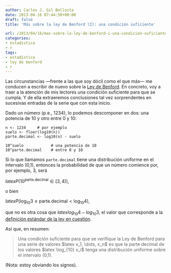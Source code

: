 ```yaml
---
author: Carlos J. Gil Bellosta
date: 2013-04-16 07:44:50+00:00
draft: false
title: 'Más sobre la ley de Benford (I): una condición suficiente'

url: /2013/04/16/mas-sobre-la-ley-de-benford-i-una-condicion-suficiente/
categories:
- estadística
- r
tags:
- estadística
- ley de benford
- r
---
```


Las circunstancias —frente a las que soy dócil como el que más— me conducen a escribir de nuevo sobre la [Ley de Benford](http://www.datanalytics.com/blog/tag/ley-de-benford/). En concreto, voy a traer a la atención de mis lectores una condición suficiente para que se cumpla. Y de ella extraeremos conclusiones tal vez sorprendentes en sucesivas entradas de la serie que con esta inicio.

Dado un número (p.e., 1234), lo podemos descomponer en dos: una potencia de 10 y otro entre 0 y 10:








    n <- 1234     # por ejemplo
    suelo <- floor(log10(n))
    parte.decimal <- log10(n) - suelo

    10^suelo            # una potencia de 10
    10^parte.decimal    # entre 0 y 10








Si lo que llamamos `parte.decimal` tiene una distribución uniforme en el intervalo (0,1), entonces la probabilidad de que un número comience por, por ejemplo, 3, será


$latex P\left( 10^{\text{parte.decimal}} \in [3,4) \right),$


o bien


$latex P\left( \log_{10} 3 \le \text{parte.decimal} < \log_{10} 4 \right),$


que no es otra cosa que $latex log_{10} 4- log_{10} 3$, el valor que corresponde a la [definición estándar de la ley en cuestión](http://es.wikipedia.org/wiki/Ley_de_Benford).

Así que, en resumen:


<blockquote>Una condición suficiente para que se verifique la Ley de Benford para una serie de valores $latex x_1, \dots, x_n$ es que la parte decimal de los valores $latex \log_{10} x_i$ tenga una distribución uniforme sobre el intervalo (0,1).</blockquote>


(Nota: estoy obviando los signos).
